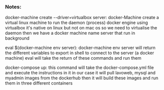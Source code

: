 ### Notes:

docker-machine create --driver=virtualbox server:
	docker-Machine create a virtual linux machine to run the daemon (process) docker engine using virtualbox
	it's native on linux but not on mac os so we need to virtualise the daemon
	then we have a docker machine name server that run in background

eval $(docker-machine env server):
	docker-machine env server will return the different variables to export in shell to connect to the server (a docker machine)
	eval will take the return of these commands and run them

docker-compose up:
	this command will take the docker-compose.yml file and execute the instructions in it
	in our case it will pull lavoweb, mysql and myadmin images from the dockerhub
	then it will build these images and run them in three different containers

